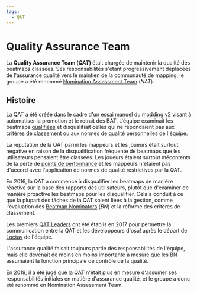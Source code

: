 ```yaml
---
tags:
  - QAT
---
```


# Quality Assurance Team

La **Quality Assurance Team (*QAT*)** était chargée de maintenir la qualité des beatmaps classées. Ses responsabilités s'étant progressivement déplacées de l'assurance qualité vers le maintien de la communauté de mapping, le groupe a été renommé [Nomination Assessment Team](/wiki/People/Nomination_Assessment_Team) (*NAT*).

## Histoire

La QAT a été créée dans le cadre d'un essai manuel du [modding v2](/wiki/Beatmap_discussion) visant à automatiser la promotion et le retrait des BAT. L'équipe examinait les beatmaps [qualifiées](/wiki/Beatmap/Category#qualifiée) et disqualifiait celles qui ne répondaient pas aux [critères de classement](/wiki/Ranking_Criteria) ou aux normes de qualité personnelles de l'équipe.

La réputation de la QAT parmi les mappeurs et les joueurs était surtout négative en raison de la disqualification fréquente de beatmaps que les utilisateurs pensaient être classées. Les joueurs étaient surtout mécontents de la perte de [points de performance](/wiki/Performance_points) et les mappeurs n'étaient pas d'accord avec l'application de normes de qualité restrictives par la QAT.

En 2016, la QAT a commencé à disqualifier les beatmaps de manière réactive sur la base des rapports des utilisateurs, plutôt que d'examiner de manière proactive les beatmaps pour les disqualifier. Cela a conduit à ce que la plupart des tâches de la QAT soient liées à la gestion, comme l'évaluation des [Beatmap Nominators](/wiki/People/Beatmap_Nominators) (*BN*) et la réforme des critères de classement.

Les premiers [QAT Leaders](/wiki/People/Quality_Assurance_Team/QAT_Leaders) ont été établis en 2017 pour permettre la communication entre la QAT et les développeurs d'osu! après le départ de [Loctav](https://osu.ppy.sh/users/71366) de l'équipe.

L'assurance qualité faisait toujours partie des responsabilités de l'équipe, mais elle devenait de moins en moins importante à mesure que les BN assumaient la fonction principale de contrôle de la qualité.

En 2019, il a été jugé que la QAT n'était plus en mesure d'assumer ses responsabilités initiales en matière d'assurance qualité, et le groupe a donc été renommé en Nomination Assessment Team.
